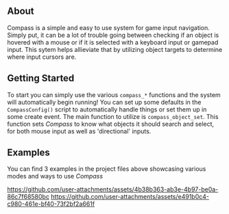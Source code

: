 ## About
Compass is a simple and easy to use system for game input navigation. Simply put, it can be a lot of trouble going between checking if an object is 
hovered with a mouse or if it is selected with a keyboard input or gamepad input. This sytem helps allieviate that by utilizing object targets to determine
where input cursors are.

## Getting Started
To start you can simply use the various `compass_*` functions and the system will automatically begin running! You can set up some defaults in the 
`CompassConfig()` script to automatically handle things or set them up in some create event. The main function to utilize is `compass_object_set`.
This function sets *Compass* to know what objects it should search and select, for both mouse input as well as 'directional' inputs. 

## Examples
You can find 3 examples in the project files above showcasing various modes and ways to use *Compass*


https://github.com/user-attachments/assets/4b38b363-ab3e-4b97-be0a-86c7f68580bc
https://github.com/user-attachments/assets/e491b0c4-c980-461e-bf40-73f2bf2a661f

